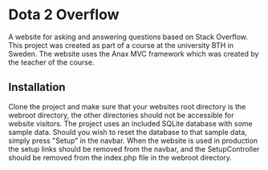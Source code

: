 Dota 2 Overflow
=========

A website for asking and answering questions based on Stack Overflow. This project was created as part of a course at the university BTH in Sweden. The website uses the Anax MVC framework which was created by the teacher of the course.


Installation
------------------
Clone the project and make sure that your websites root directory is the webroot directory, the other directories should not be accessible for website visitors. The project uses an included SQLite database with some sample data. Should you wish to reset the database to that sample data, simply press "Setup" in the navbar. When the website is used in production the setup links should be removed from the navbar, and the SetupController should be removed from the index.php file in the webroot directory.